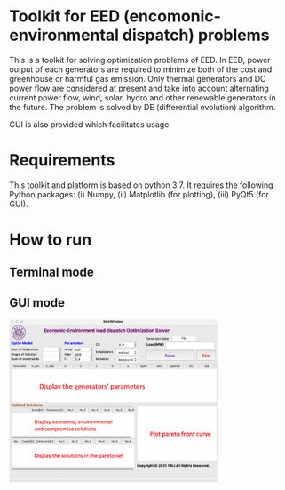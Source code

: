# Toolkit for EED (encomonic-environmental dispatch) problems

This is a toolkit for solving optimization problems of EED. In EED, power output of each generators are required to minimize both of the cost and greenhouse or harmful gas emission. Only thermal generators and DC power flow are considered at present and take into account alternating current power flow, wind, solar, hydro and other renewable generators in the future. The problem is solved by DE (differential evolution) algorithm.

GUI is also provided which facilitates usage. 



# Requirements

This toolkit and platform is based on python 3.7. It requires the following Python packages: (i) Numpy, (ii) Matplotlib (for plotting), (iii) PyQt5 (for GUI).





# How to run

## Terminal mode

## GUI mode

<img src="https://github.com/TANGWJ17/EED/blob/master/GUI.png"  width=375 alt="GUI"/>
